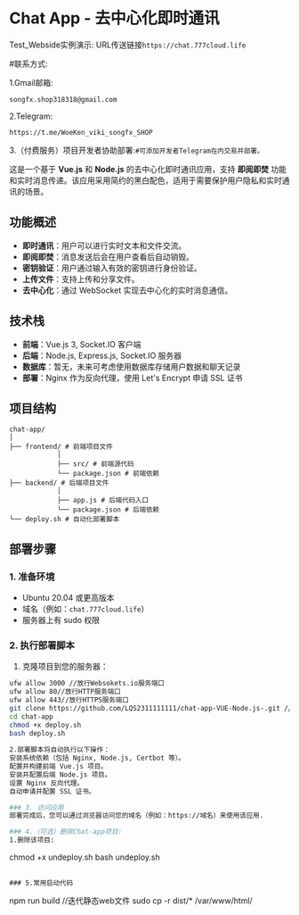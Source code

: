# Chat App - 去中心化即时通讯

Test_Webside实例演示:
URL传送链接``https://chat.777cloud.life``

#联系方式:

1.Gmail邮箱:
```
songfx.shop318318@gmail.com
```
2.Telegram:
```
https://t.me/WoeKen_viki_songfx_SHOP
```
3.（付费服务）项目开发者协助部署:```#可添加开发者Telegram在内交易并部署。```

这是一个基于 **Vue.js** 和 **Node.js** 的去中心化即时通讯应用，支持 **即阅即焚** 功能和实时消息传递。该应用采用简约的黑白配色，适用于需要保护用户隐私和实时通讯的场景。

## 功能概述

- **即时通讯**：用户可以进行实时文本和文件交流。
- **即阅即焚**：消息发送后会在用户查看后自动销毁。
- **密钥验证**：用户通过输入有效的密钥进行身份验证。
- **上传文件**：支持上传和分享文件。
- **去中心化**：通过 WebSocket 实现去中心化的实时消息通信。

## 技术栈

- **前端**：Vue.js 3, Socket.IO 客户端
- **后端**：Node.js, Express.js, Socket.IO 服务器
- **数据库**：暂无，未来可考虑使用数据库存储用户数据和聊天记录
- **部署**：Nginx 作为反向代理，使用 Let's Encrypt 申请 SSL 证书

## 项目结构
```
chat-app/
│ 
├── frontend/ # 前端项目文件 
            │ 
            ├── src/ # 前端源代码 
            └── package.json # 前端依赖 
├── backend/ # 后端项目文件 
            │ 
            ├── app.js # 后端代码入口 
            └── package.json # 后端依赖 
└── deploy.sh # 自动化部署脚本
```

## 部署步骤

### 1. 准备环境

- Ubuntu 20.04 或更高版本
- 域名（例如：`chat.777cloud.life`）
- 服务器上有 sudo 权限

### 2. 执行部署脚本
1. 克隆项目到您的服务器：
```bash
ufw allow 3000 //放行Websokets.io服务端口
ufw allow 80//放行HTTP服务端口
ufw allow 443//放行HTTPS服务端口
git clone https://github.com/LQS2311111111/chat-app-VUE-Node.js-.git //拉取GITHUB项目
cd chat-app
chmod +x deploy.sh
bash deploy.sh
   
2.部署脚本将自动执行以下操作：
安装系统依赖（包括 Nginx, Node.js, Certbot 等）。
配置并构建前端 Vue.js 项目。
安装并配置后端 Node.js 项目。
设置 Nginx 反向代理。
自动申请并配置 SSL 证书。

### 3. 访问应用
部署完成后，您可以通过浏览器访问您的域名（例如：https://域名）来使用该应用.

### 4.（可选）删除Chat-app项目:
1.删除该项目:
```
chmod +x undeploy.sh
bash undeploy.sh
```

### 5.常用启动代码
```
npm run build //迭代静态web文件
sudo cp -r dist/* /var/www/html/
```
